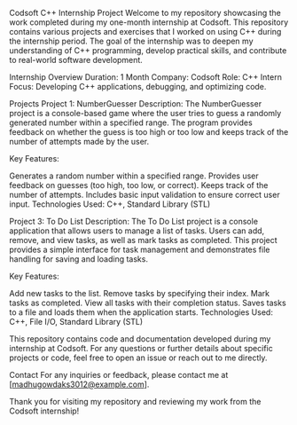 Codsoft C++ Internship Project
Welcome to my repository showcasing the work completed during my one-month internship at Codsoft. This repository contains various projects and exercises that I worked on using C++ during the internship period. The goal of the internship was to deepen my understanding of C++ programming, develop practical skills, and contribute to real-world software development.

Internship Overview
Duration: 1 Month
Company: Codsoft
Role: C++ Intern
Focus: Developing C++ applications, debugging, and optimizing code.

Projects
Project 1: NumberGuesser
Description: The NumberGuesser project is a console-based game where the user tries to guess a randomly generated number within a specified range. The program provides feedback on whether the guess is too high or too low and keeps track of the number of attempts made by the user.

Key Features:

Generates a random number within a specified range.
Provides user feedback on guesses (too high, too low, or correct).
Keeps track of the number of attempts.
Includes basic input validation to ensure correct user input.
Technologies Used: C++, Standard Library (STL)


Project 3: To Do List
Description: The To Do List project is a console application that allows users to manage a list of tasks. Users can add, remove, and view tasks, as well as mark tasks as completed. This project provides a simple interface for task management and demonstrates file handling for saving and loading tasks.

Key Features:

Add new tasks to the list.
Remove tasks by specifying their index.
Mark tasks as completed.
View all tasks with their completion status.
Saves tasks to a file and loads them when the application starts.
Technologies Used: C++, File I/O, Standard Library (STL)


This repository contains code and documentation developed during my internship at Codsoft. For any questions or further details about specific projects or code, feel free to open an issue or reach out to me directly.

Contact
For any inquiries or feedback, please contact me at [madhugowdaks3012@example.com].

Thank you for visiting my repository and reviewing my work from the Codsoft internship!

